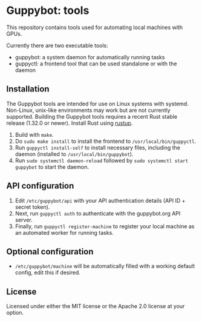 # Guppybot: tools

This repository contains tools used for automating local machines with GPUs.

Currently there are two executable tools:

* guppybot: a system daemon for automatically running tasks
* guppyctl: a frontend tool that can be used standalone or with the daemon

## Installation

The Guppybot tools are intended for use on Linux systems with systemd.
Non-Linux, unix-like environments may work but are not currently supported.
Building the Guppybot tools requires a recent Rust stable release (1.32.0 or
newer). Install Rust using [rustup](https://rustup.rs/).

1.  Build with `make`.
2.  Do `sudo make install` to install the frontend to `/usr/local/bin/guppyctl`.
3.  Run `guppyctl install-self` to install necessary files, including the daemon
    (installed to `/usr/local/bin/guppybot`).
4.  Run `sudo systemctl daemon-reload` followed by `sudo systemctl start guppybot`
    to start the daemon.

## API configuration

1.  Edit `/etc/guppybot/api` with your API authentication details
    (API ID + secret token).
2.  Next, run `guppyctl auth` to authenticate with the guppybot.org API server.
3.  Finally, run `guppyctl register-machine` to register your local machine as
    an automated worker for running tasks.

## Optional configuration

* `/etc/guppybot/machine` will be automatically filled with a working default
  config, edit this if desired.

## License

Licensed under either the MIT license or the Apache 2.0 license at your option.
